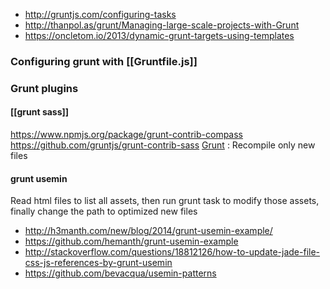 * http://gruntjs.com/configuring-tasks
* http://thanpol.as/grunt/Managing-large-scale-projects-with-Grunt
* https://oncletom.io/2013/dynamic-grunt-targets-using-templates

### Configuring grunt with [[Gruntfile.js]]

### Grunt plugins 

#### [[grunt sass]]   
https://www.npmjs.org/package/grunt-contrib-compass    
https://github.com/gruntjs/grunt-contrib-sass
[Grunt](https://github.com/tschaub/grunt-newer) : Recompile only new files

#### grunt usemin

Read html files to list all assets, then run grunt task to modify those assets, finally change the path to optimized new files 

* http://h3manth.com/new/blog/2014/grunt-usemin-example/
* https://github.com/hemanth/grunt-usemin-example
* http://stackoverflow.com/questions/18812126/how-to-update-jade-file-css-js-references-by-grunt-usemin
* https://github.com/bevacqua/usemin-patterns